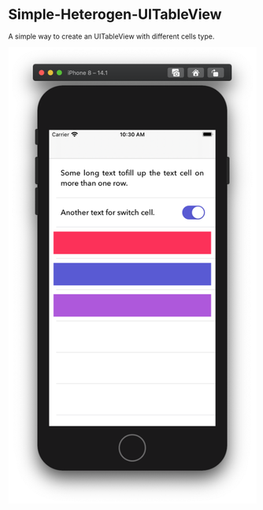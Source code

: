 # Simple-Heterogen-UITableView
A simple way to create an UITableView with different cells type.

![Screenshot](Screenshot.PNG)
